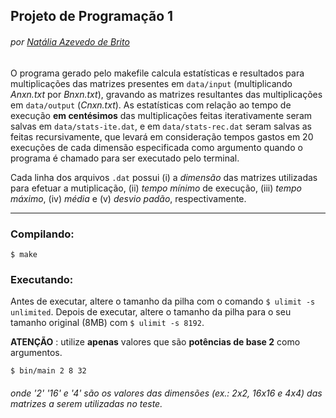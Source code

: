 ## Projeto de Programação 1
###### por [Natália Azevedo de Brito](https://github.com/bnatalha)

O programa gerado pelo makefile calcula estatísticas e resultados para multiplicações das matrizes presentes em `data/input` (multiplicando _Anxn.txt_ por _Bnxn.txt_), gravando as matrizes resultantes das multiplicações em `data/output` (_Cnxn.txt_). As estatísticas com relação ao tempo de execução __em centésimos__ das multiplicações feitas iterativamente seram salvas em `data/stats-ite.dat`, e em `data/stats-rec.dat` seram salvas as feitas recursivamente, que levará em consideração tempos gastos em 20 execuções de cada dimensão especificada como argumento quando o programa é chamado para ser executado pelo terminal.

Cada linha dos arquivos `.dat` possui (i) a _dimensão_ das matrizes utilizadas para efetuar a mutiplicação, (ii) _tempo mínimo_ de execução, (iii) _tempo máximo_, (iv) _média_ e (v) _desvio padão_, respectivamente.

---

### Compilando:

`$ make`

### Executando:

Antes de executar, altere o tamanho da pilha com o comando `$ ulimit -s unlimited`.
Depois de executar, altere o tamanho da pilha para o seu tamanho original (8MB) com `$ ulimit -s 8192`.

__ATENÇÃO__ : utilize __apenas__ valores que são __potências de base 2__ como argumentos.

`$ bin/main 2 8 32`
###### onde '2' '16' e '4' são os valores das dimensões (ex.: 2x2, 16x16 e 4x4) das matrizes a serem utilizadas no teste.
